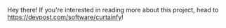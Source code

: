 Hey there! If you're interested in reading more about this project, head to https://devpost.com/software/curtainfy!

